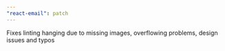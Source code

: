 ```yaml
---
"react-email": patch
---
```


Fixes linting hanging due to missing images, overflowing problems, design issues and typos
